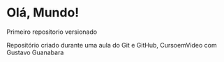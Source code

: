 # Olá, Mundo!
 Primeiro repositorio versionado

 
 Repositório criado durante uma aula do Git e GitHub, CursoemVideo com Gustavo Guanabara

